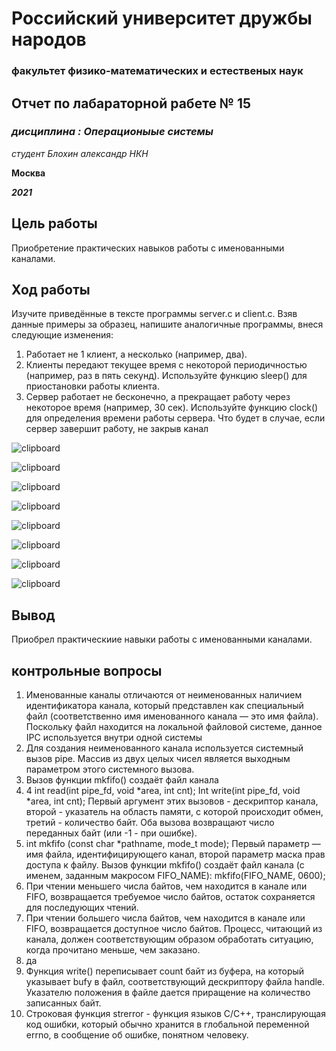 # Российский университет дружбы народов
### факультет физико-математических и естественых наук






## Отчет по лабараторной рабете № 15
### *дисциплина : Операционыые системы*
*студент Блохин александр НКН*

**Москва**

***2021***

## Цель работы

Приобретение практических навыков работы с именованными каналами.

## **Ход работы**
Изучите приведённые в тексте программы server.c и client.c. Взяв данные
примеры за образец, напишите аналогичные программы, внеся следующие изменения:
1. Работает не 1 клиент, а несколько (например, два).
2. Клиенты передают текущее время с некоторой периодичностью (например, раз
в пять секунд). Используйте функцию sleep() для приостановки работы клиента.
3. Сервер работает не бесконечно, а прекращает работу через некоторое время (например, 30 сек). Используйте функцию clock() для определения времени работы
сервера. Что будет в случае, если сервер завершит работу, не закрыв канал


![clipboard](https://i.imgur.com/mkoofpt.png)

![clipboard](https://i.imgur.com/MFBZkho.png)

![clipboard](https://i.imgur.com/GdVUxp4.png)

![clipboard](https://i.imgur.com/SnkKyGG.png)

![clipboard](https://i.imgur.com/d67V2hk.png)

![clipboard](https://i.imgur.com/YfXsNfF.png)

![clipboard](https://i.imgur.com/ir3LA3x.png)

![clipboard](https://i.imgur.com/IMm7ZJg.png)

## Вывод
Приобрел практическиие навыки работы с именованными каналами.

## контрольные вопросы

1. Именованные каналы отличаются от неименованных наличием идентификатора канала, который представлен как специальный файл (соответственно имя именованного канала — это имя файла). Поскольку файл находится на локальной файловой системе, данное IPC используется внутри одной системы
2. Для создания неименованного канала используется системный вызов pipe. Массив из двух целых чисел является выходным параметром этого системного вызова.
3. Вызов функции mkfifo() создаёт файл канала
4. 4 int read(int pipe_fd, void *area, int cnt);
Int write(int pipe_fd, void *area, int cnt);
Первый аргумент этих вызовов - дескриптор канала, второй - указатель на область памяти, с которой происходит обмен, третий - количество байт. Оба вызова возвращают число переданных байт (или -1 - при ошибке).
5. int mkfifo (const char *pathname, mode_t mode); Первый параметр — имя файла, идентифицирующего канал, второй параметр маска прав доступа к файлу. Вызов функции mkfifo() создаёт файл канала (с именем, заданным макросом FIFO_NAME): mkfifo(FIFO_NAME, 0600);
6. При чтении меньшего числа байтов, чем находится в канале или FIFO, возвращается требуемое число байтов, остаток сохраняется для последующих чтений.
7. При чтении большего числа байтов, чем находится в канале или FIFO, возвращается доступное число байтов. Процесс, читающий из канала, должен соответствующим образом обработать ситуацию, когда прочитано меньше, чем заказано.
8. да
9. Функция write() переписывает count байт из буфера, на который указывает bufy в файл, соответствующий дескриптору файла handle. Указателю положения в файле дается приращение на количество записанных байт.
10. Строковая функция strerror - функция языков C/C++, транслирующая код ошибки, который обычно хранится в глобальной переменной errno, в сообщение об ошибке, понятном человеку.